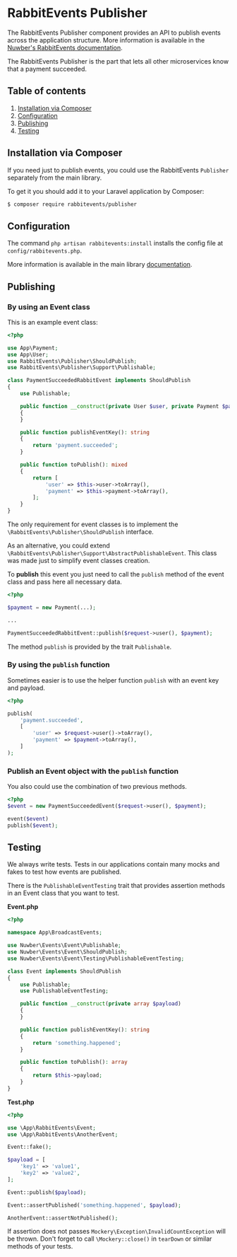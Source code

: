 # RabbitEvents Publisher
The RabbitEvents Publisher component provides an API to publish events across the application structure. More information is available in the [Nuwber's RabbitEvents documentation](https://github.com/nuwber/rabbitevents).

The RabbitEvents Publisher is the part that lets all other microservices know that a payment succeeded. 

## Table of contents
1. [Installation via Composer](#installation)
2. [Configuration](#configuration)
3. [Publishing](#howto_publish)
4. [Testing](#testing)

## Installation via Composer<a name="installation"></a>

If you need just to publish events, you could use the RabbitEvents `Publisher` separately from the main library. 

To get it you should add it to your Laravel application by Composer:

```bash
$ composer require rabbitevents/publisher
```

## Configuration <a name="configuration"></a>
The command `php artisan rabbitevents:install` installs the config file at `config/rabbitevents.php`.

More information is available in the main library [documentation](https://github.com/nuwber/rabbitevents#configuration).

## Publishing<a name="howto_publish"></a>

### By using an Event class
This is an example event class:

```php
<?php

use App\Payment;
use App\User;
use RabbitEvents\Publisher\ShouldPublish;
use RabbitEvents\Publisher\Support\Publishable;

class PaymentSucceededRabbitEvent implements ShouldPublish
{
    use Publishable;

    public function __construct(private User $user, private Payment $payment)
    {
    }

    public function publishEventKey(): string
    {
        return 'payment.succeeded';
    }

    public function toPublish(): mixed
    {
        return [
            'user' => $this->user->toArray(),
            'payment' => $this->payment->toArray(),
        ];
    }
}
```
The only requirement for event classes is to implement the `\RabbitEvents\Publisher\ShouldPublish` interface.

As an alternative, you could extend `\RabbitEvents\Publisher\Support\AbstractPublishableEvent`. This class was made just to simplify event classes creation.

To **publish** this event you just need to call the `publish` method of the event class and pass here all necessary data.

```php
<?php

$payment = new Payment(...);

...

PaymentSucceededRabbitEvent::publish($request->user(), $payment);
```

The method `publish` is provided by the trait `Publishable`.

### By using the `publish` function

Sometimes easier is to use the helper function `publish` with an event key and payload.

```php
<?php

publish(
	'payment.succeeded', 
	[
	    'user' => $request->user()->toArray(),
	    'payment' => $payment->toArray(),
	]
);
```

### Publish an Event object with the `publish` function

You also could use the combination of two previous methods.

```php
<?php
$event = new PaymentSucceededEvent($request->user(), $payment);

event($event)
publish($event);
```

## Testing <a name="testing"></a>

We always write tests. Tests in our applications contain many mocks and fakes to test how events are published.

There is the `PublishableEventTesting` trait that provides assertion methods in an Event class that you want to test.

**Event.php**

```php
<?php

namespace App\BroadcastEvents;

use Nuwber\Events\Event\Publishable;
use Nuwber\Events\Event\ShouldPublish;
use Nuwber\Events\Event\Testing\PublishableEventTesting;

class Event implements ShouldPublish
{
    use Publishable;
    use PublishableEventTesting;

    public function __construct(private array $payload) 
    {
    }

    public function publishEventKey(): string
    {
        return 'something.happened';
    }

    public function toPublish(): array
    {
        return $this->payload;
    }
}
```

**Test.php**

```php
<?php

use \App\RabbitEvents\Event;
use \App\RabbitEvents\AnotherEvent;

Event::fake();

$payload = [
    'key1' => 'value1',
    'key2' => 'value2',
];

Event::publish($payload);

Event::assertPublished('something.happened', $payload);

AnotherEvent::assertNotPublished();
```

If assertion does not passes `Mockery\Exception\InvalidCountException` will be thrown.
Don't forget to call `\Mockery::close()` in `tearDown` or similar methods of your tests.